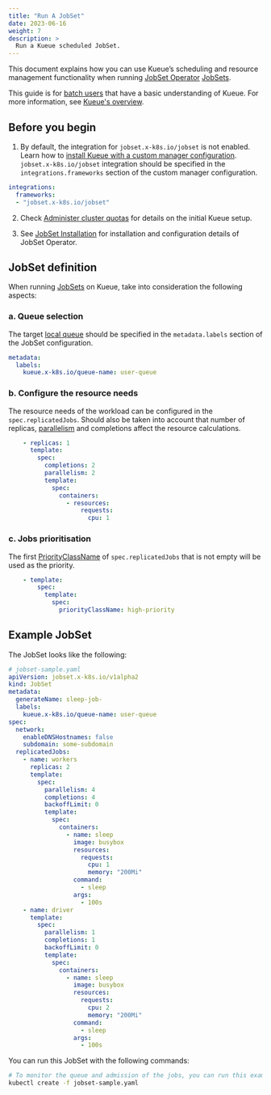 ```yaml
---
title: "Run A JobSet"
date: 2023-06-16
weight: 7
description: >
  Run a Kueue scheduled JobSet.
---
```


This document explains how you can use Kueue’s scheduling and resource management functionality when running [JobSet Operator](https://github.com/kubernetes-sigs/jobset) [JobSets](https://github.com/kubernetes-sigs/jobset/blob/main/docs/concepts/README.md).

This guide is for [batch users](/docs/tasks#batch-user) that have a basic understanding of Kueue. For more information, see [Kueue's overview](/docs/overview).

## Before you begin

1. By default, the integration for `jobset.x-k8s.io/jobset` is not enabled.
  Learn how to [install Kueue with a custom manager configuration](/docs/installation/#install-a-custom-configured-released-version). `jobset.x-k8s.io/jobset` integration should be specified in the `integrations.frameworks` section of the custom manager configuration.

```yaml
integrations:
  frameworks:
  - "jobset.x-k8s.io/jobset"
```

2. Check [Administer cluster quotas](/docs/tasks/administer_cluster_quotas) for details on the initial Kueue setup.

3. See [JobSet Installation](https://github.com/kubernetes-sigs/jobset/blob/main/docs/setup/install.md) for installation and configuration details of JobSet Operator.

## JobSet definition

When running [JobSets](https://github.com/kubernetes-sigs/jobset/blob/main/docs/concepts/README.md) on
Kueue, take into consideration the following aspects:

### a. Queue selection

The target [local queue](/docs/concepts/local_queue) should be specified in the `metadata.labels` section of the JobSet configuration.

```yaml
metadata:
  labels:
    kueue.x-k8s.io/queue-name: user-queue
```

### b. Configure the resource needs

The resource needs of the workload can be configured in the `spec.replicatedJobs`. Should also be taken into account that number of replicas, [parallelism](https://kubernetes.io/docs/concepts/workloads/controllers/job/#parallel-jobs) and completions affect the resource calculations. 

```yaml
    - replicas: 1
      template:
        spec:
          completions: 2
          parallelism: 2
          template:
            spec:
              containers:
                - resources:
                    requests:
                      cpu: 1
```

### c. Jobs prioritisation
  
The first [PriorityClassName](https://kubernetes.io/docs/concepts/scheduling-eviction/pod-priority-preemption/#priorityclass) of `spec.replicatedJobs` that is not empty will be used as the priority.

```yaml
    - template:
        spec:
          template:
            spec:
              priorityClassName: high-priority
```

## Example JobSet

The JobSet looks like the following:

```yaml
# jobset-sample.yaml
apiVersion: jobset.x-k8s.io/v1alpha2
kind: JobSet
metadata:
  generateName: sleep-job-
  labels:
    kueue.x-k8s.io/queue-name: user-queue
spec:
  network:
    enableDNSHostnames: false
    subdomain: some-subdomain
  replicatedJobs:
    - name: workers
      replicas: 2
      template:
        spec:
          parallelism: 4
          completions: 4
          backoffLimit: 0
          template:
            spec:
              containers:
                - name: sleep
                  image: busybox
                  resources:
                    requests:
                      cpu: 1
                      memory: "200Mi"
                  command:
                    - sleep
                  args:
                    - 100s
    - name: driver
      template:
        spec:
          parallelism: 1
          completions: 1
          backoffLimit: 0
          template:
            spec:
              containers:
                - name: sleep
                  image: busybox
                  resources:
                    requests:
                      cpu: 2
                      memory: "200Mi"
                  command:
                    - sleep
                  args:
                    - 100s
```

You can run this JobSet with the following commands:

```sh
# To monitor the queue and admission of the jobs, you can run this example multiple times:
kubectl create -f jobset-sample.yaml
```
